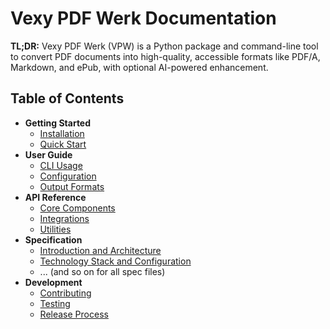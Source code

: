 # Vexy PDF Werk Documentation

**TL;DR:** Vexy PDF Werk (VPW) is a Python package and command-line tool to convert PDF documents into high-quality, accessible formats like PDF/A, Markdown, and ePub, with optional AI-powered enhancement.

## Table of Contents

- **Getting Started**
    - [Installation](01-getting-started/00-installation.md)
    - [Quick Start](01-getting-started/01-quick-start.md)
- **User Guide**
    - [CLI Usage](02-user-guide/00-cli-usage.md)
    - [Configuration](02-user-guide/01-configuration.md)
    - [Output Formats](02-user-guide/02-output-formats.md)
- **API Reference**
    - [Core Components](03-api-reference/01-core-components.md)
    - [Integrations](03-api-reference/02-integrations.md)
    - [Utilities](03-api-reference/03-utilities.md)
- **Specification**
    - [Introduction and Architecture](04-specification/00-introduction-and-architecture.md)
    - [Technology Stack and Configuration](04-specification/01-technology-stack-and-configuration.md)
    - ... (and so on for all spec files)
- **Development**
    - [Contributing](05-development/00-contributing.md)
    - [Testing](05-development/01-testing.md)
    - [Release Process](05-development/02-release-process.md)
